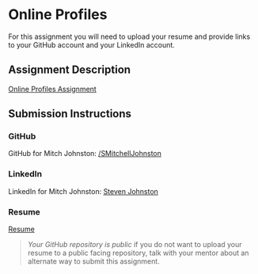 # Online Profiles
For this assignment you will need to upload your resume and provide links to your GitHub account and your LinkedIn account.

## Assignment Description
[Online Profiles Assignment](https://education.launchcode.org/liftoff/modules/assignments/online-profiles)

## Submission Instructions
 
### GitHub
GitHub for Mitch Johnston: 
[/SMitchellJohnston](https://github.com/SMitchellJohnston) 
### LinkedIn
LinkedIn for Mitch Johnston:
[Steven Johnston](https://www.linkedin.com/in/steven-johnston-64501015b/)
### Resume
[Resume](RESUME%20-%20Google%20Docs.pdf)
> *Your GitHub repository is public* if you do not want to upload your resume to a public facing repository, talk with your mentor about an alternate way to submit this assignment.
